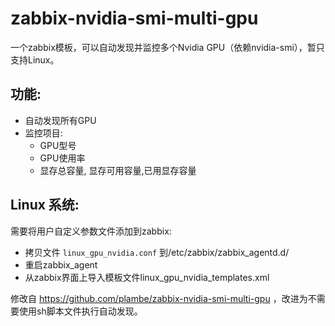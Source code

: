 # zabbix-nvidia-smi-multi-gpu
一个zabbix模板，可以自动发现并监控多个Nvidia GPU（依赖nvidia-smi），暂只支持Linux。 

## 功能: 

- 自动发现所有GPU
- 监控项目:
  - GPU型号
  - GPU使用率
  - 显存总容量, 显存可用容量,已用显存容量

## Linux 系统: 

需要将用户自定义参数文件添加到zabbix: 
* 拷贝文件 `linux_gpu_nvidia.conf` 到/etc/zabbix/zabbix_agentd.d/
* 重启zabbix_agent
* 从zabbix界面上导入模板文件linux_gpu_nvidia_templates.xml

修改自 https://github.com/plambe/zabbix-nvidia-smi-multi-gpu ，改进为不需要使用sh脚本文件执行自动发现。
